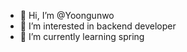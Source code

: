 - 👋 Hi, I’m @Yoongunwo
- 👀 I’m interested in backend developer
- 🌱 I’m currently learning spring


<!---
Yoongunwo/Yoongunwo is a ✨ special ✨ repository because its `README.md` (this file) appears on your GitHub profile.
You can click the Preview link to take a look at your changes.
--->
